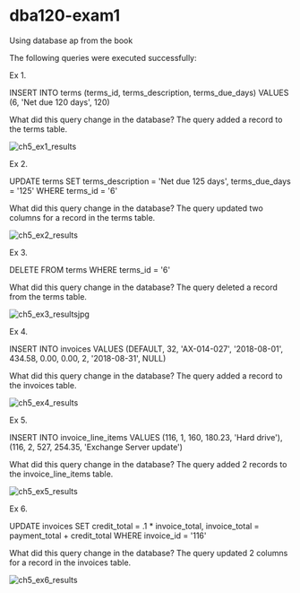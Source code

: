 # dba120-exam1

Using database ap from the book

The following queries were executed successfully:

Ex 1.

INSERT INTO terms (terms_id, terms_description, terms_due_days) VALUES (6, 'Net due 120 days', 120)

What did this query change in the database? The query added a record to the terms table.

![ch5_ex1_results](https://user-images.githubusercontent.com/123834123/216790990-37ed44a1-4bcb-47ab-9aa9-4633dc6ec4a0.jpg)

Ex 2.

UPDATE terms SET terms_description = 'Net due 125 days', terms_due_days = '125' WHERE terms_id = '6'

What did this query change in the database? The query updated two columns for a record in the terms table. 

![ch5_ex2_results](https://user-images.githubusercontent.com/123834123/216848279-e0ab394e-d13b-4c06-a24e-85a61d83bf2f.jpg)

Ex 3.

DELETE FROM terms WHERE terms_id = '6'

What did this query change in the database? The query deleted a record from the terms table.

![ch5_ex3_resultsjpg](https://user-images.githubusercontent.com/123834123/216848913-467ecb6b-bb2e-4c94-ad6f-6aeae1ddcaf6.jpg)

Ex 4.

INSERT INTO invoices VALUES (DEFAULT, 32, 'AX-014-027', '2018-08-01', 434.58, 0.00, 0.00, 2, '2018-08-31', NULL)

What did this query change in the database? The query added a record to the invoices table.

![ch5_ex4_results](https://user-images.githubusercontent.com/123834123/216850690-7662801f-6f58-4349-addc-081616418256.jpg)

Ex 5.

INSERT INTO invoice_line_items VALUES (116, 1, 160, 180.23, 'Hard drive'), (116, 2, 527, 254.35, 'Exchange Server update')

What did this query change in the database? The query added 2 records to the invoice_line_items table.

![ch5_ex5_results](https://user-images.githubusercontent.com/123834123/216854267-e572b84d-b3b5-4cbb-9162-54fdde1e32b4.jpg)

Ex 6.

UPDATE invoices SET credit_total = .1 * invoice_total, invoice_total = payment_total + credit_total WHERE invoice_id = '116'

What did this query change in the database?  The query updated 2 columns for a record in the invoices table.

![ch5_ex6_results](https://user-images.githubusercontent.com/123834123/218279120-e59d38c2-7217-4639-9aa2-df99a7cfa468.jpg)
